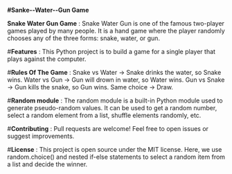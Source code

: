 **#Sanke--Water--Gun Game**

**Snake Water Gun Game** :
Snake Water Gun is one of the famous two-player games played by many people. It is a hand game where the player randomly chooses any of the three forms: snake, water, or gun.


#**Features** :
This Python project is to build a game for a single player that plays against the computer.


#**Rules Of The Game** :
Snake vs Water → Snake drinks the water, so Snake wins.
Water vs Gun → Gun will drown in water, so Water wins.
Gun vs Snake → Gun kills the snake, so Gun wins.
Same choice → Draw.


#**Random module** :
The random module is a built-in Python module used to generate pseudo-random values. It can be used to get a random number, select a random element from a list, shuffle elements randomly, etc.



#**Contributing** :
Pull requests are welcome! Feel free to open issues or suggest improvements.


#**License** :
This project is open source under the MIT license.
Here, we use random.choice() and nested if-else statements to select a random item from a list and decide the winner.
